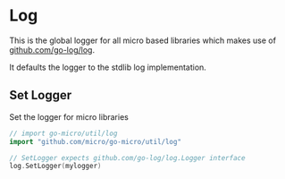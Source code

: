 # Log

This is the global logger for all micro based libraries which makes use of [github.com/go-log/log](https://github.com/go-log/log). 

It defaults the logger to the stdlib log implementation. 

## Set Logger

Set the logger for micro libraries

```go
// import go-micro/util/log
import "github.com/micro/go-micro/util/log"

// SetLogger expects github.com/go-log/log.Logger interface
log.SetLogger(mylogger)
```
